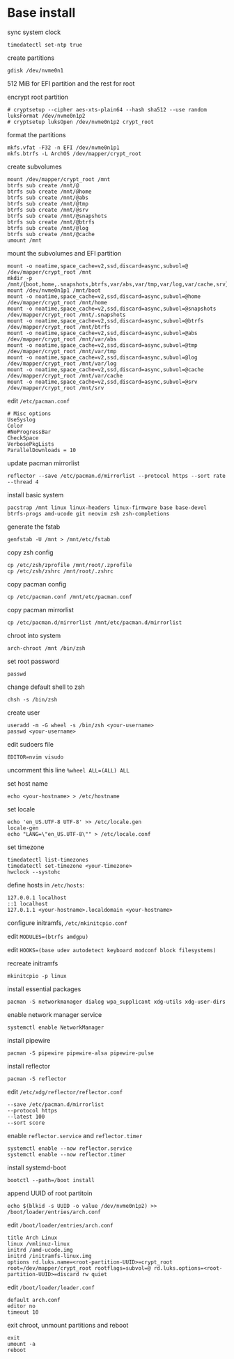 # Base install

sync system clock

```shell
timedatectl set-ntp true
```

create partitions

```shell
gdisk /dev/nvme0n1
```

512 MiB for EFI partition and the rest for root

encrypt root partition

```shell
# cryptsetup --cipher aes-xts-plain64 --hash sha512 --use random luksFormat /dev/nvme0n1p2
# cryptsetup luksOpen /dev/nvme0n1p2 crypt_root
```

format the partitions

```shell
mkfs.vfat -F32 -n EFI /dev/nvme0n1p1
mkfs.btrfs -L ArchOS /dev/mapper/crypt_root
```

create subvolumes

```shell
mount /dev/mapper/crypt_root /mnt
btrfs sub create /mnt/@
btrfs sub create /mnt/@home
btrfs sub create /mnt/@abs
btrfs sub create /mnt/@tmp
btrfs sub create /mnt/@srv
btrfs sub create /mnt/@snapshots
btrfs sub create /mnt/@btrfs
btrfs sub create /mnt/@log
btrfs sub create /mnt/@cache
umount /mnt
```

mount the subvolumes and EFI partition

```shell
mount -o noatime,space_cache=v2,ssd,discard=async,subvol=@ /dev/mapper/crypt_root /mnt
mkdir -p /mnt/{boot,home,.snapshots,btrfs,var/abs,var/tmp,var/log,var/cache,srv}
mount /dev/nvme0n1p1 /mnt/boot
mount -o noatime,space_cache=v2,ssd,discard=async,subvol=@home /dev/mapper/crypt_root /mnt/home
mount -o noatime,space_cache=v2,ssd,discard=async,subvol=@snapshots /dev/mapper/crypt_root /mnt/.snapshots
mount -o noatime,space_cache=v2,ssd,discard=async,subvol=@btrfs /dev/mapper/crypt_root /mnt/btrfs
mount -o noatime,space_cache=v2,ssd,discard=async,subvol=@abs /dev/mapper/crypt_root /mnt/var/abs
mount -o noatime,space_cache=v2,ssd,discard=async,subvol=@tmp /dev/mapper/crypt_root /mnt/var/tmp
mount -o noatime,space_cache=v2,ssd,discard=async,subvol=@log /dev/mapper/crypt_root /mnt/var/log
mount -o noatime,space_cache=v2,ssd,discard=async,subvol=@cache /dev/mapper/crypt_root /mnt/var/cache
mount -o noatime,space_cache=v2,ssd,discard=async,subvol=@srv /dev/mapper/crypt_root /mnt/srv
```

edit `/etc/pacman.conf`

```
# Misc options
UseSyslog
Color
#NoProgressBar
CheckSpace
VerbosePkgLists
ParallelDownloads = 10
```

update pacman mirrorlist

```shell
reflector --save /etc/pacman.d/mirrorlist --protocol https --sort rate --thread 4
```

install basic system

```shell
pacstrap /mnt linux linux-headers linux-firmware base base-devel btrfs-progs amd-ucode git neovim zsh zsh-completions
```

generate the fstab

```shell
genfstab -U /mnt > /mnt/etc/fstab
```

copy zsh config

```shell
cp /etc/zsh/zprofile /mnt/root/.zprofile
cp /etc/zsh/zshrc /mnt/root/.zshrc
```

copy pacman config

```shell
cp /etc/pacman.conf /mnt/etc/pacman.conf
```

copy pacman mirrorlist

```shell
cp /etc/pacman.d/mirrorlist /mnt/etc/pacman.d/mirrorlist
```

chroot into system

```shell
arch-chroot /mnt /bin/zsh
```

set root password

```shell
passwd
```

change default shell to zsh

```shell
chsh -s /bin/zsh
```

create user

```shell
useradd -m -G wheel -s /bin/zsh <your-username>
passwd <your-username>
```

edit sudoers file

```shell
EDITOR=nvim visudo
```

uncomment this line `%wheel ALL=(ALL) ALL`

set host name

```shell
echo <your-hostname> > /etc/hostname
```

set locale

```shell
echo 'en_US.UTF-8 UTF-8' >> /etc/locale.gen
locale-gen
echo "LANG=\"en_US.UTF-8\"" > /etc/locale.conf
```

set timezone

```shell
timedatectl list-timezones
timedatectl set-timezone <your-timezone>
hwclock --systohc
```

define hosts in `/etc/hosts`:

```
127.0.0.1 localhost
::1 localhost
127.0.1.1 <your-hostname>.localdomain <your-hostname>
```

configure initramfs, `/etc/mkinitcpio.conf`

edit `MODULES=(btrfs amdgpu)`

edit `HOOKS=(base udev autodetect keyboard modconf block filesystems)`

recreate initramfs

```shell
mkinitcpio -p linux
```

install essential packages

```shell
pacman -S networkmanager dialog wpa_supplicant xdg-utils xdg-user-dirs
```

enable network manager service

```shell
systemctl enable NetworkManager
```

install pipewire

```shell
pacman -S pipewire pipewire-alsa pipewire-pulse
```

install reflector

```shell
pacman -S reflector
```

edit `/etc/xdg/reflector/reflector.conf`

```
--save /etc/pacman.d/mirrorlist
--protocol https
--latest 100
--sort score
```

enable `reflector.service` and `reflector.timer`

```shell
systemctl enable --now reflector.service
systemctl enable --now reflector.timer
```

install systemd-boot

```shell
bootctl --path=/boot install
```

append UUID of root partitoin

```shell
echo $(blkid -s UUID -o value /dev/nvme0n1p2) >> /boot/loader/entries/arch.conf
```

edit `/boot/loader/entries/arch.conf`

```
title Arch Linux
linux /vmlinuz-linux
initrd /amd-ucode.img
initrd /initramfs-linux.img
options rd.luks.name=<root-partition-UUID>=crypt_root root=/dev/mapper/crypt_root rootflags=subvol=@ rd.luks.options=<root-partition-UUID>=discard rw quiet
```

edit `/boot/loader/loader.conf`

```
default arch.conf
editor no
timeout 10
```

exit chroot, unmount partitions and reboot

```shell
exit
umount -a
reboot
```
